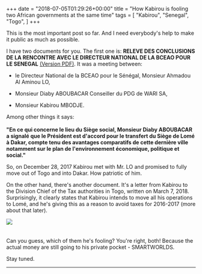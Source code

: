 
+++
date = "2018-07-05T01:29:26+00:00"
title = "How Kabirou is fooling two African governments at the same time"
tags = [
    "Kabirou",
    "Senegal",
    "Togo",
]
+++

This is the most important post so far. And I need everybody's help to make it public as much as possible.
<!--more-->

I have two documents for you. The first one is:
**RELEVE DES CONCLUSIONS DE LA RENCONTRE AVEC LE DIRECTEUR NATIONAL DE LA BCEAO POUR LE SENEGAL** [(Version PDF)](https://res.cloudinary.com/vincentstradic/image/upload/v1524652202/post7A/post7A_doc1.pdf). It was a meeting between:

- le Directeur National de la BCEAO pour le Sénégal, Monsieur Ahmadou Al Aminou LO,

- Monsieur Diaby ABOUBACAR Conseiller du PDG de WARI SA,

- Monsieur Kabirou MBODJE.

Among other things it says:<br></br>
**"En ce qui concerne le lieu du Siège social, Monsieur Diaby ABOUBACAR a signalé que le Président est d'accord pour le transfert du Siège de Lomé à Dakar, compte tenu des avantages comparatifs de cette dernière ville notamment sur le plan de l'environnement économique, politique et social."**

So, on December 28, 2017 Kabirou met with Mr. LO and promised to fully move out of Togo and into Dakar. How patriotic of him.

On the other hand, there's another document. It's a letter from Kabirou to the Division Chief of the Tax authorities in Togo, written on March 7, 2018. Surprisingly, it clearly states that Kabirou intends to move all his operations to Lomé, and he's giving this as a reason to avoid taxes for 2016-2017 (more about that later).

<div class="container" style="width:auto">
  <a target="blank" href="https://res.cloudinary.com/vincentstradic/image/upload/v1524651851/post7A/post7A_pic1.jpg">
    <img src="https://res.cloudinary.com/vincentstradic/image/upload/v1524651851/post7A/post7A_pic1.jpg" style="max-width:100%">
  </a>
</div>
<br></br>
Can you guess, which of them he's fooling? You're right, both! Because the actual money are still going to his private pocket - SMARTWORLDS.

Stay tuned.
<hr>
